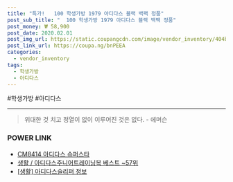 ```yaml
--- 
title: "특가!   100 학생가방 1979 아디다스 블랙 백팩 정품" 
post_sub_title: "  100 학생가방 1979 아디다스 블랙 백팩 정품" 
post_money: ₩ 58,900 
post_date: 2020.02.01 
post_img_url: https://static.coupangcdn.com/image/vendor_inventory/404b/b5ace76aee1adfc60b8f91c37baa32211a23e14e6323089cc194a49b126b.jpg 
post_link_url: https://coupa.ng/bnPEEA 
categories: 
  - vendor_inventory 
tags: 
  - 학생가방 
  - 아디다스 
--- 
```

  #학생가방 #아디다스 
<hr> 

> 위대한 것 치고 정열이 없이 이루어진 것은 없다. - 에머슨 


### POWER LINK

* <a href="https://blog.naver.com/sakai111/221782084805" target="_blank">CM8414 아디다스 슈퍼스타</a>
* <a href="https://blog.naver.com/santokki14/221783744035" target="_blank">생활 / 아디다스주니어트레이닝복 베스트 ~57위</a>
* <a href="https://blog.naver.com/sakai111/221763134571" target="_blank"> [생활] 아디다스슬리퍼 정보 </a>
